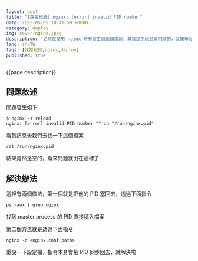 ```yaml
---
layout: post
title: "[踩雷紀錄] nginx: [error] invalid PID number"
date: 2023-05-05 10:41:59 +0800
category: deploy
img: cover/nginx.jpeg
description: "之前在使用 nginx 時有發生過這個錯誤，其實提示訊息蠻明顯的，就簡單記錄一下"
lang: zh-TW
tags: [踩雷紀錄,nginx,deploy]
published: true
---
```


{{page.description}}

## 問題敘述

問題發生如下

```shell
$ nginx -s reload
nginx: [error] invalid PID number "" in "/run/nginx.pid"
```

看到訊息後我們去找一下這個檔案

```shell
cat /run/nginx.pid

```

結果竟然是空的，看來問題就出在這裡了

## 解決辦法

這裡有兩個做法，第一個就是把他的 PID 塞回去，透過下面指令

```shell
ps -aux | grep nginx
```

找到 master process 的 PID 直接填入檔案

第二個方法就是透過下面指令

```shell
nginx -c <nginx.conf path>
```

重設一下設定檔，指令本身會把 PID 同步回去，就解決啦
